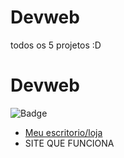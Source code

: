 # Devweb
todos os 5 projetos :D
# Devweb
![Badge](https://img.shields.io/github/stars/splot777/Devweb)

- [Meu escritorio/loja](https://csgoskins2022.netlify.app)
- SITE QUE FUNCIONA
